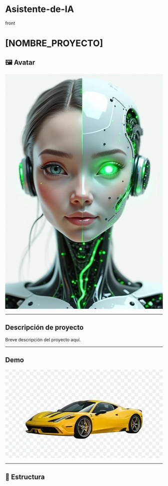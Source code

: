 # Asistente-de-IA
front

# [NOMBRE_PROYECTO]

## 🖼 Avatar
![Avatar](/assets/avatar.png)

---

##  Descripción de proyecto 
Breve descripción del proyecto aquí.

---

##  Demo

![Demo](/assets/placeholder.png)

---

## 📂 Estructura
